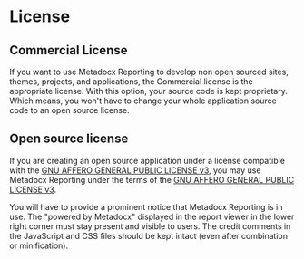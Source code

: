 # License

## Commercial License
If you want to use Metadocx Reporting to develop non open sourced sites, themes, projects, and applications, the Commercial license is the appropriate license. 
With this option, your source code is kept proprietary. Which means, you won't have to change your whole application source code to an open source license.

## Open source license
If you are creating an open source application under a license compatible with the [GNU AFFERO GENERAL PUBLIC LICENSE v3](https://www.gnu.org/licenses/agpl-3.0.txt), you may use Metadocx Reporting under the terms of the [GNU AFFERO GENERAL PUBLIC LICENSE v3](https://www.gnu.org/licenses/agpl-3.0.txt).

You will have to provide a prominent notice that Metadocx Reporting is in use. The "powered by Metadocx" displayed in the report viewer in the lower right corner must stay present and visible to users.
The credit comments in the JavaScript and CSS files should be kept intact (even after combination or minification).
